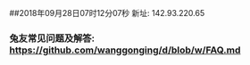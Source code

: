 ##2018年09月28日07时12分07秒 新址: 142.93.220.65
### 兔友常见问题及解答: https://github.com/wanggonging/d/blob/w/FAQ.md
